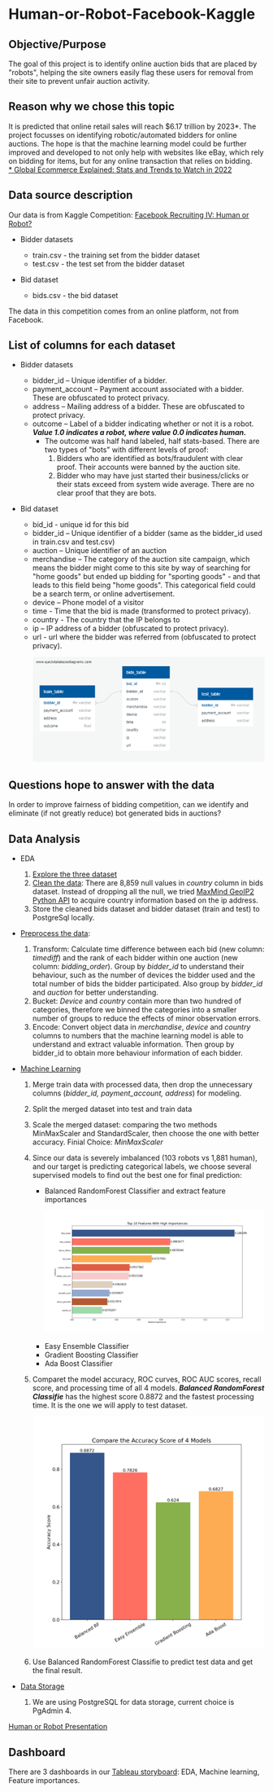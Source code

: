 # Human-or-Robot-Facebook-Kaggle

## Objective/Purpose
The goal of this project is to identify online auction bids that are placed by "robots", helping the site owners easily flag these users for removal from their site to prevent unfair auction activity. 

## Reason why we chose this topic
It is predicted that online retail sales will reach $6.17 trillion by 2023*. The project focusses on identifying robotic/automated bidders for online auctions. The hope is that the machine learning model could be further improved and developed to not only help with websites like eBay, which rely on bidding for items, but for any online transaction that relies on bidding.
<br>[* Global Ecommerce Explained: Stats and Trends to Watch in 2022](https://www.shopify.ca/enterprise/global-ecommerce-statistics#3)

## Data source description
Our data is from Kaggle Competition: [Facebook Recruiting IV: Human or Robot?](https://www.kaggle.com/competitions/facebook-recruiting-iv-human-or-bot/data)
- Bidder datasets
  - train.csv - the training set from the bidder dataset
  - test.csv - the test set from the bidder dataset

- Bid dataset
  - bids.csv - the bid dataset
  
The data in this competition comes from an online platform, not from Facebook.

## List of columns for each dataset
- Bidder datasets
  - bidder_id – Unique identifier of a bidder.
  - payment_account – Payment account associated with a bidder. These are obfuscated to protect privacy. 
  - address – Mailing address of a bidder. These are obfuscated to protect privacy. 
  - outcome – Label of a bidder indicating whether or not it is a robot. ***Value 1.0 indicates a robot, where value 0.0 indicates human.*** 
    - The outcome was half hand labeled, half stats-based. There are two types of "bots" with different levels of proof:
      1. Bidders who are identified as bots/fraudulent with clear proof. Their accounts were banned by the auction site.
      2. Bidder who may have just started their business/clicks or their stats exceed from system wide average. There are no clear proof that they are bots. 
      
- Bid dataset
  - bid_id - unique id for this bid
  - bidder_id – Unique identifier of a bidder (same as the bidder_id used in train.csv and test.csv)
  - auction – Unique identifier of an auction
  - merchandise –  The category of the auction site campaign, which means the bidder might come to this site by way of searching for "home goods" but ended up bidding  for "sporting goods" - and that leads to this field being "home goods". This categorical field could be a search term, or online advertisement. 
  - device – Phone model of a visitor
  - time - Time that the bid is made (transformed to protect privacy).
  - country - The country that the IP belongs to
  - ip – IP address of a bidder (obfuscated to protect privacy).
  - url - url where the bidder was referred from (obfuscated to protect privacy). 
 <br> <p align="center"> <img src="https://github.com/Marwan-Takrouri/Human-or-Robot-Facebook-Kaggle/blob/main/Images/ERD.png"> </p> 

## Questions hope to answer with the data
In order to improve fairness of bidding competition, can we identify and eliminate (if not greatly reduce) bot generated bids in auctions? 

## Data Analysis
- EDA
  1.	[Explore the three dataset](https://github.com/Marwan-Takrouri/Human-or-Robot-Facebook-Kaggle/blob/main/Explore_the_data.ipynb)
  2.	[Clean the data](https://github.com/Marwan-Takrouri/Human-or-Robot-Facebook-Kaggle/blob/main/Data_Cleaning.ipynb): There are 8,859 null values in *country* column in bids dataset. Instead of dropping all the null, we tried [MaxMind GeoIP2 Python API](https://geoip2.readthedocs.io/en/latest/) to acquire country information based on the ip address.
  3.	Store the cleaned bids dataset and bidder dataset (train and test) to PostgreSql locally.
- [Preprocess the data](https://github.com/Marwan-Takrouri/Human-or-Robot-Facebook-Kaggle/blob/main/Preprocessing_the_data.ipynb): 
  1. Transform: Calculate time difference between each bid (new column: *timediff*) and the rank of each bidder within one auction (new column: *bidding_order*). Group by *bidder_id* to understand their behaviour, such as the number of devices the bidder used and the total number of bids the bidder participated. Also group by *bidder_id* and *auction* for better understanding.
  2. Bucket: *Device* and *country* contain more than two hundred of categories, therefore we binned the categories into a smaller number of groups to reduce the effects of minor observation errors.
  3. Encode: Convert object data in <i>merchandise</i>, *device* and *country* columns to numbers that the machine learning model is able to understand and extract valuable information. Then group by bidder_id to obtain more behaviour information of each bidder.
 
- [Machine Learning](https://github.com/Marwan-Takrouri/Human-or-Robot-Facebook-Kaggle/blob/main/Modeling.ipynb)
  1.  Merge train data with processed data, then drop the unnecessary columns (*bidder_id, payment_account, address*) for modeling.
  2.	Split the merged dataset into test and train data
  3.	Scale the merged dataset: comparing the two methods MinMaxScaler and StandardScaler, then choose the one with better accuracy. Finial Choice: *MinMaxScaler*
  4.	Since our data is severely imbalanced (103 robots vs 1,881 human), and our target is predicting categorical labels, we choose several supervised models to find out the best one for final prediction: 
          - Balanced RandomForest Classifier and extract feature importances
          <br> <p align="center"> <img src="https://github.com/Marwan-Takrouri/Human-or-Robot-Facebook-Kaggle/blob/Codes/Images/Importances.png"> </p>
          - Easy Ensemble Classifier
          - Gradient Boosting Classifier
          - Ada Boost Classifier
  5.	Comparet the model accuracy, ROC curves, ROC AUC scores, recall score, and processing time of all 4 models. ***Balanced RandomForest Classifie*** has the highest score 0.8872 and the fastest processing time. It is the one we will apply to test dataset. 
 <br> <p align="center"> <img src="https://github.com/Marwan-Takrouri/Human-or-Robot-Facebook-Kaggle/blob/main/Images/model_comparision.png"> </p> 
  
  6.	Use Balanced RandomForest Classifie to predict test data and get the final result.
  
- [Data Storage](https://github.com/Marwan-Takrouri/Human-or-Robot-Facebook-Kaggle/tree/main/Database)
  1. We are using PostgreSQL for data storage, current choice is PgAdmin 4.

[Human or Robot Presentation](https://docs.google.com/presentation/d/e/2PACX-1vSb3z8ZgMNmEoiv3YyVtSh6BALLae25lWTrzgZMAzLD-SNq5QSTw3OPoBsNIJB5GYVkt7fv1CGc3pNb/pub?start=true&loop=false&delayms=3000)

## Dashboard
There are 3 dashboards in our [Tableau storyboard](https://public.tableau.com/app/profile/jiawen.zhao/viz/HumanorRobots/Combination): EDA, Machine learning, Feature importances. 

